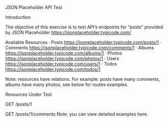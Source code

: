 JSON Placeholder API Test

Introduction

The objective of this exercise is to test API’s endpoints for “posts” provided by JSON Placeholder https://jsonplaceholder.typicode.com/

Available Resources 
· Posts https://jsonplaceholder.typicode.com/posts/1 
· Comments https://jsonplaceholder.typicode.com/comments/1 
· Albums https://jsonplaceholder.typicode.com/albums/1 
· Photos https://jsonplaceholder.typicode.com/photos/1 
· Users https://jsonplaceholder.typicode.com/users/1 
· Todos https://jsonplaceholder.typicode.com/todos/1

Note: resources have relations. For example: posts have many comments, albums have many photos, see below for routes examples.

Resources Under Test

GET /posts/1

GET /posts/1/comments Note: you can view detailed examples here.
